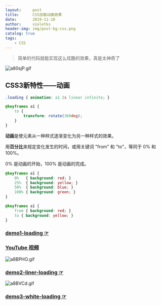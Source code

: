 ```yaml
---
layout:     post
title:      CSS加载动画效果
date:       2019-11-10
author:     violetks
header-img: img/post-bg-css.png
catalog: true
tags:
    - CSS
---
```


> 简单的代码就能实现这么炫酷的效果，真是太神奇了

![a80sjP.gif](https://s1.ax1x.com/2020/08/01/a80sjP.gif)
<!-- ![a80sjP.gif](/instructPic/a80sjP.gif) -->

## CSS3新特性——动画

```css
.loading { animation: a1 2s linear infinite; }

@keyframes a1 {
    to {
        transform: rotate(360deg);
    }
}
```

**动画**是使元素从一种样式逐渐变化为另一种样式的效果。

用**百分比**来规定变化发生的时间，或用关键词 "from" 和 "to"，等同于 0% 和 100%。

0% 是动画的开始，100% 是动画的完成。

```css
@keyframes a1 {
    0%   { background: red; }
    25%  { background: yellow; }
    50%  { background: blue; }
    100% { background: green; }
}
```

```css
@keyframes a1 {
    from { background: red; }
    to { background: yellow; }
}
```

### [demo1-loading ☞](/demo/loading/index.html)
### [YouTube 视频](https://www.youtube.com/watch?v=QLiZ5VrhA98)

![a8BPHO.gif](https://s1.ax1x.com/2020/08/01/a8BPHO.gif)
<!-- ![a8BPHO.gif](/instructPic/a8BPHO.gif) -->

### [demo2-liner-loading ☞](/demo/liner-loading/index.html)

![a8BVCd.gif](https://s1.ax1x.com/2020/08/01/a8BVCd.gif)
<!-- ![a8BVCd.gif](/instructPic/a8BVCd.gif) -->

### [demo3-white-loading ☞](/demo/white-loading/index.html)